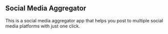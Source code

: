 ## Social Media Aggregator

This is a social media aggregator app that helps you post to multiple social media platforms with just one click.
